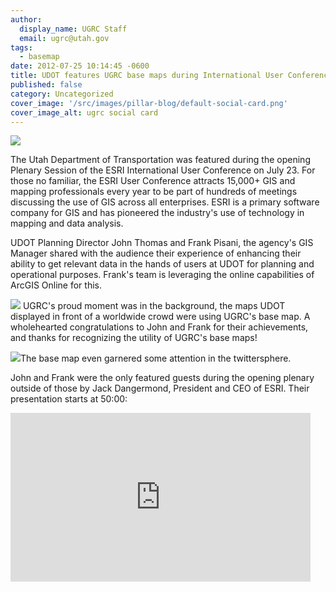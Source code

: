 ```yaml
---
author:
  display_name: UGRC Staff
  email: ugrc@utah.gov
tags:
  - basemap
date: 2012-07-25 10:14:45 -0600
title: UDOT features UGRC base maps during International User Conference
published: false
category: Uncategorized
cover_image: '/src/images/pillar-blog/default-social-card.png'
cover_image_alt: ugrc social card
---
```


<img src="/images/404.png" class="inline-text-right pull-right" />

The Utah Department of Transportation was featured during the opening Plenary Session of the ESRI International User Conference on July 23. For those no familiar, the ESRI User Conference attracts 15,000+ GIS and mapping professionals every year to be part of hundreds of meetings discussing the use of GIS across all enterprises. ESRI is a primary software company for GIS and has pioneered the industry's use of technology in mapping and data analysis.

<p>UDOT Planning Director John Thomas and Frank Pisani, the agency's GIS Manager shared with the audience their experience of enhancing their ability to get relevant data in the hands of users at UDOT for planning and operational purposes.  Frank's team is leveraging the online capabilities of ArcGIS Online  for this.</p>
<p><img src="/images/404.png" class="inline-text-left" /> UGRC's proud moment was in the background, the maps UDOT displayed in front of a worldwide crowd  were using UGRC's base map.  A wholehearted congratulations to John and Frank for their achievements, and thanks for recognizing the utility of UGRC's base maps!</p>
<p><img src="/images/404.png" class="inline-text-right pull-right" />The base map even garnered some attention in the twittersphere.</p>
<p>John and Frank were the only featured guests during the opening plenary outside of those by Jack Dangermond, President and CEO of ESRI. Their presentation starts at 50:00:</p>
<p><iframe src="https://videoembed.esri.com/iframe/1601/000000/width/480/0/00:00:00" frameborder="0" scrolling="no" width="480" align="center" height="270"></iframe></p>
